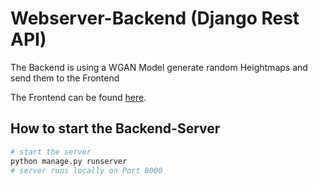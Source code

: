 # Webserver-Backend (Django Rest API)

The Backend is using a WGAN Model generate random Heightmaps and send them to the Frontend

The Frontend can be found [here](https://github.com/ibrahimSchechsaher/Webserver-Frontend).

## How to start the Backend-Server

```bash
# start the server
python manage.py runserver
# server runs locally on Port 8000

```
